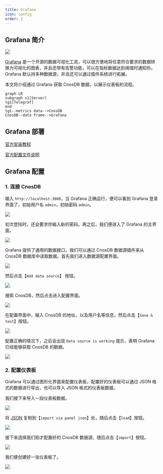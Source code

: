 ```yaml
---
title: Grafana
icon: config
order: 2
---
```


## Grafana 简介

![](../source/_static/img/grafana_overview.webp)

[Grafana](https://github.com/grafana/grafana) 是一个开源的数据可视化工具，可以很方便地将任意符合要求的数据转换为可视化的图表，并且还带有告警功能，可以在指标数据达到阈值时通知你。Grafana 默认持多种数据源，并且还可以通过插件系统进行拓展。

本文将介绍通过 Grafana 获取 CnosDB 数据，以展示仪表板的流程。

```mermaid
graph LR
subgraph s1[Server]
tg1[Telegraf]
end
tg1--metrics data-->CnosDB
CnosDB--data frame-->Grafana
```

## Grafana 部署

[官方安装教程](https://grafana.com/docs/grafana/latest/setup-grafana/installation/)

[官方配置文件说明](https://grafana.com/docs/grafana/latest/setup-grafana/configure-grafana/)

## Grafana 配置

### 1. 连接 CnosDB

输入 `http://localhost:3000`，当 Grafana 正确运行，便可以看到 Grafana 登录界面了。初始用户名 `admin`，初始密码 `admin`。

![](../source/_static/img/grafana_login_page.png)

初次登陆时，还会要求你输入新的密码。再之后，我们便进入了 Grafana 的主界面。

![](../source/_static/img/grafana_main_page_1.png)

Grafana 提供了通用的数据接口，我们可以通过 CnosDB 数据源插件来从 CnosDB 数据库中读取数据。首先我们进入数据源配置界面。

![](../source/_static/img/grafana_main_page_2.png)

然后点击【`Add data source`】 按钮。

![](../source/_static/img/grafana_setting_add_data_source_button.png)

搜索 CnosDB，然后点击进入配置界面。

![](../source/_static/img/grafana_setting_add_data_source_1.png)

在配置界面中，输入 CnosDB 的地址，以及用户名等信息，然后点击【`Save & test`】按钮。

![](../source/_static/img/grafana_setting_add_data_source_2.png)

配置正确的情况下，之后会出现 `Data source is working` 提示，表明 Grafana 已经能够获取 CnosDB 的数据。

![](../source/_static/img/grafana_setting_add_data_source_3.png)

### 2. 配置仪表板

Grafana 可以通过图形化界面来配置仪表板，配置好的仪表板可以通过 JSON 格式的数据进行导出，也可以导入 JSON 格式的仪表板数据。

我们接下来导入一段仪表板数据。

![](../source/_static/img/grafana_main_page_3.png)

将 [JSON](https://github.com/cnosdb/docs/blob/main/assets/grafana_dashboard.json) 复制到【`import via panel json`】处，随后点击【`load`】按钮。

![](../source/_static/img/grafana_import_dashboard_1.png)

接下来选择我们刚才配置好的 CnosDB 数据源，随后点击【`import`】按钮。

![](../source/_static/img/grafana_import_dashboard_2.png)

我们便创建好一张仪表板了。

![](../source/_static/img/grafana_dashboard_1.png)
